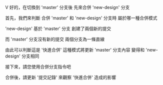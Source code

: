 V
好的，在切換到 'master' 分支後
先來合併 'new-design' 分支

首先，我們來判斷
合併 'master' 和 'new-design' 分支時
屬於哪一種合併模式

'new-design' 基於 'master' 分支
創建了兩個新的提交

而 'master' 分支沒有新的提交
兩個分支為一條直線

由此可以判斷這是 '快進合併'
這種模式將更新 'master' 分支內容
變得和 'new-design' 分支相同

接下來，請您使用合併分支指令吧

合併後，請更新 '提交記錄'
來觀察 '快進合併' 造成的影響